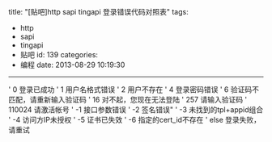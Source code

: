 title: "[贴吧]http sapi tingapi 登录错误代码对照表"
tags:
  - http
  - sapi
  - tingapi
  - 贴吧
id: 139
categories:
  - 编程
date: 2013-08-29 10:19:30
---

' 0 登录已成功
' 1 用户名格式错误
' 2 用户不存在
' 4 登录密码错误
' 6 验证码不匹配，请重新输入验证码
' 16 对不起，您现在无法登陆
' 257 请输入验证码
' 110024 请激活帐号
' -1 接口参数错误
' -2 签名错误"
' -3 未找到的tpl+appid组合
' -4 访问方IP未授权
' -5 证书已失效
' -6 指定的cert_id不存在
' else 登录失败，请重试